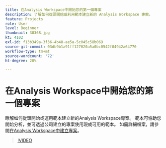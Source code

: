 ```yaml
---
title: 在Analysis Workspace中開始您的第一個專案
description: 了解如何從頭開始或利用範本建立新的 Analysis Workspace 專案。
feature: Projects
role: User
level: Beginner
thumbnail: 30368.jpg
kt: 4102
exl-id: f13b349a-3f36-4b48-ae5a-5c045c58b069
source-git-commit: 03db9b1a91ff127020a5a0bc0542f04942a64770
workflow-type: tm+mt
source-wordcount: '72'
ht-degree: 20%

---
```


# 在Analysis Workspace中開始您的第一個專案

瞭解如何從頭開始或運用範本建立新的Analysis Workspace專案。 範本可協助您開始分析，並可透過公司建立的專案使用現成可用的範本。 如需詳細檔案，請參閱[在Analysis Workspace中建立專案](https://experienceleague.adobe.com/zh-hant/docs/analytics/analyze/analysis-workspace/build-workspace-project/create-projects)。

>[!VIDEO](https://video.tv.adobe.com/v/3429824/?quality=12&learn=on&captions=chi_hant)
